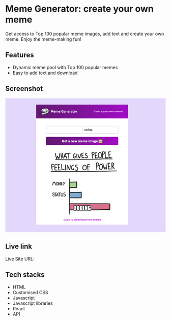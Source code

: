 # Meme Generator: create your own meme

Get access to Top 100 popular meme images, add text and create your own meme. Enjoy the meme-making fun!

## Features

- Dynamic meme pool with Top 100 popular memes
- Easy to add text and download

## Screenshot

![Preview](https://github.com/HelmerR302/Meme_Generator/blob/7995aadf094ea7df9c7d1f9f8602d54b03255662/src/assets/Preview.png?raw=true)

## Live link

Live Site URL:

## Tech stacks

- HTML
- Customised CSS
- Javascript
- Javascript libraries
- React
- API
